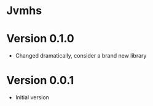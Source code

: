 # Jvmhs


# Version 0.1.0

- Changed dramatically, consider a brand new library
 

# Version 0.0.1

- Initial version


